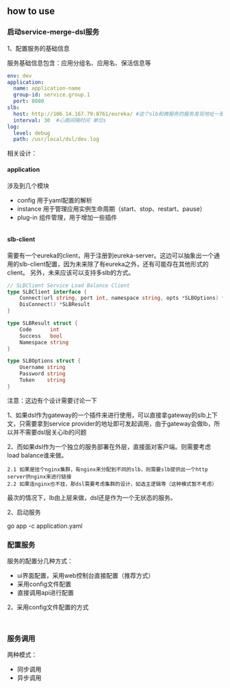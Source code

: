 ## how to use

### 启动service-merge-dsl服务

1、配置服务的基础信息

服务基础信息包含：应用分组名、应用名、保活信息等

```yaml
env: dev
application:
  name: application-name
  group-id: service.group.1
  port: 8080
slb:
  host: http://106.14.167.79:8761/eureka/ #这个slb和微服务的服务发现地址一致
  interval: 30  #心跳间隔时间 单位s
log:
  level: debug
  path: /usr/local/dsl/dev.log
```

相关设计：

#### application

涉及到几个模块
* config 用于yaml配置的解析
* instance 用于管理应用实例生命周期（start、stop、restart、pause）
* plug-in 组件管理，用于增加一些插件

```go

```


#### slb-client

需要有一个eureka的client，用于注册到eureka-server。这边可以抽象出一个通用的slb-client配置，因为未来除了有eureka之外，还有可能存在其他形式的client。
另外，未来应该可以支持多slb的方式。

```go
// SLBClient Service Load Balance Client
type SLBClient interface {
    Connect(url string, port int, namespace string, opts *SLBOptions) *SLBResult
    DisConnect() *SLBResult
}

type SLBResult struct {
    Code      int
    Success   bool
    Namespace string
}

type SLBOptions struct {
    Username string
    Password string
    Token    string
}
```

注意：这边有个设计需要讨论一下

1、如果dsl作为gateway的一个插件来进行使用，可以直接拿gateway的slb上下文，只需要拿到service provider的地址即可发起调用，由于gateway会做lb，所以并不需要dsl层关心lb的问题

2、而如果dsl作为一个独立的服务部署在外层，直接面对客户端。则需要考虑load balance谁来做。

    2.1 如果是挂个nginx集群，有nginx来分配到不同的slb，则需要slb提供出一个http server供nginx来进行链接
    2.2 如果连nginx也不挂，那dsl需要考虑集群的设计，如选主逻辑等（这种模式暂不考虑）

最次的情况下，lb由上层来做，dsl还是作为一个无状态的服务。

2、启动服务

go app -c application.yaml

### 配置服务

服务的配置分几种方式：

* ui界面配置，采用web控制台直接配置（推荐方式）
* 采用config文件配置
* 直接调用api进行配置


2、采用config文件配置的方式

```config
    
```

### 服务调用

两种模式：

* 同步调用
* 异步调用